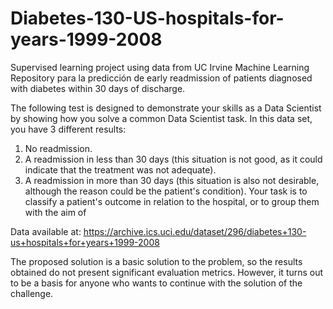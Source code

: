 # Diabetes-130-US-hospitals-for-years-1999-2008
Supervised learning project using data from UC Irvine Machine Learning Repository para la predicción de early readmission of patients diagnosed with diabetes within 30 days of discharge.

The following test is designed to demonstrate your skills as a Data Scientist by showing how you solve a common Data Scientist task.
In this data set, you have 3 different results:
1. No readmission.
2. A readmission in less than 30 days (this situation is not good, as it could indicate that the treatment was not adequate).
3. A readmission in more than 30 days (this situation is also not desirable, although the reason could be the patient's condition).
Your task is to classify a patient's outcome in relation to the hospital, or to group them with the aim of

Data available at: https://archive.ics.uci.edu/dataset/296/diabetes+130-us+hospitals+for+years+1999-2008

The proposed solution is a basic solution to the problem, so the results obtained do not present significant evaluation metrics. However, it turns out to be a basis for anyone who wants to continue with the solution of the challenge.
